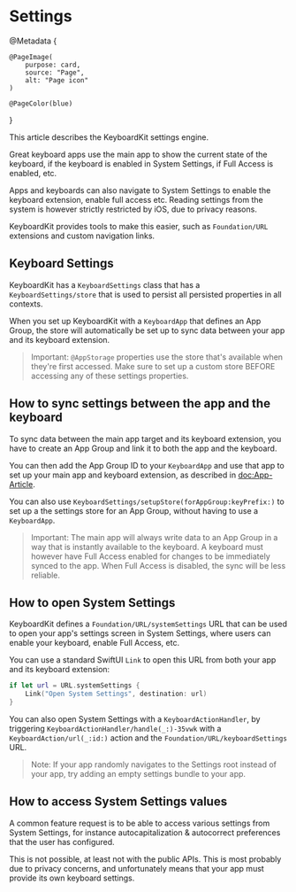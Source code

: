 # Settings

@Metadata {

    @PageImage(
        purpose: card,
        source: "Page",
        alt: "Page icon"
    )

    @PageColor(blue)
}

This article describes the KeyboardKit settings engine.

Great keyboard apps use the main app to show the current state of the keyboard, if the keyboard is enabled in System Settings, if Full Access is enabled, etc.

Apps and keyboards can also navigate to System Settings to enable the keyboard extension, enable full access etc. Reading settings from the system is however strictly restricted by iOS, due to privacy reasons.

KeyboardKit provides tools to make this easier, such as ``Foundation/URL`` extensions and custom navigation links.



## Keyboard Settings

KeyboardKit has a ``KeyboardSettings`` class that has a ``KeyboardSettings/store`` that is used to persist all persisted properties in all contexts. 

When you set up KeyboardKit with a ``KeyboardApp`` that defines an App Group, the store will automatically be set up to sync data between your app and its keyboard extension.

> Important: `@AppStorage` properties use the store that's available when they're first accessed. Make sure to set up a custom store BEFORE accessing any of these settings properties.



## How to sync settings between the app and the keyboard

To sync data between the main app target and its keyboard extension, you have to create an App Group and link it to both the app and the keyboard.

You can then add the App Group ID to your ``KeyboardApp`` and use that app to set up your main app and keyboard extension, as described in <doc:App-Article>.

You can also use ``KeyboardSettings/setupStore(forAppGroup:keyPrefix:)`` to set up a the settings store for an App Group, without having to use a ``KeyboardApp``.

> Important: The main app will always write data to an App Group in a way that is instantly available to the keyboard. A keyboard must however have Full Access enabled for changes to be immediately synced to the app. When Full Access is disabled, the sync will be less reliable.



## How to open System Settings

KeyboardKit defines a ``Foundation/URL/systemSettings`` URL that can be used to open your app's settings screen in System Settings, where users can enable your keyboard, enable Full Access, etc. 

You can use a standard SwiftUI `Link` to open this URL from both your app and its keyboard extension:

```swift
if let url = URL.systemSettings {
    Link("Open System Settings", destination: url)
}
```

You can also open System Settings with a ``KeyboardActionHandler``, by triggering ``KeyboardActionHandler/handle(_:)-35vwk`` with a ``KeyboardAction/url(_:id:)`` action and the ``Foundation/URL/keyboardSettings`` URL.

> Note: If your app randomly navigates to the Settings root instead of your app, try adding an empty settings bundle to your app.



## How to access System Settings values

A common feature request is to be able to access various settings from System Settings, for instance autocapitalization & autocorrect preferences that the user has configured.

This is not possible, at least not with the public APIs. This is most probably due to privacy concerns, and unfortunately means that your app must provide its own keyboard settings.

